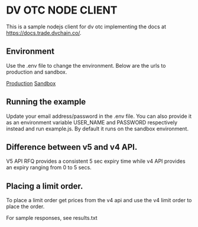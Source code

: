 # DV OTC NODE CLIENT

This is a sample nodejs client for dv otc implementing the docs at https://docs.trade.dvchain.co/.

## Environment

Use the .env file to change the environment. Below are the urls to production and sandbox.

[Production](https://trade.dvchain.co)
[Sandbox](https://sandbox.trade.dvchain.co)

## Running the example

Update your email address/password in the .env file. You can also provide it as an environment variable USER_NAME and PASSWORD respectively instead and run example.js. By default it runs on the sandbox environment.

## Difference between v5 and v4 API.

V5 API RFQ provides a consistent 5 sec expiry time while v4 API provides an expiry ranging from 0 to 5 secs.

## Placing a limit order.

To place a limit order get prices from the v4 api and use the v4 limit order to place the order.

For sample responses, see results.txt
